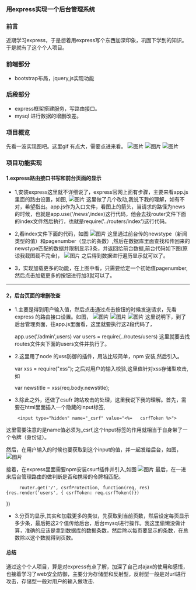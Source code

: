 ###  用express实现一个后台管理系统 ###
### 前言 ###
近期学习express，于是想着用express写个东西加深印象，巩固下学到的知识。于是就有了这个个人项目。
### 前端部分  ###
*    bootstrap布局，jquery,js实现功能
###  后段部分 ###
*   express框架搭建服务，写路由接口。
*   mysql 进行数据的增删改差。

### 项目概览 ###
先看一波实现图吧。这里gif 有点大，需要点进来看。
![图片](https://ws1.sinaimg.cn/large/8d59b975ly1firlznbncwg20bw0dchdu.jpg)
![图片](https://ws1.sinaimg.cn/large/8d59b975ly1firlzx61m0g20b00dc7wj.jpg)
![图片](https://ws1.sinaimg.cn/large/8d59b975ly1firm02vxpeg20dc0c44qq.jpg)

###  项目功能实现  ###
#### 1.express路由接口书写和前台页面的显示 ####
*    1,安装express这里就不详细说了，express官网上面有步骤，主要来看app.js里面的路由设置，如图,
![图片](https://ws1.sinaimg.cn/large/8d59b975ly1firmag2vhpj20uf0l8q9a.jpg)
这里做了几个改动,我说下我的理解，如有不对，希望指出。app.js作为入口文件，看图上的箭头，当请求的路径为news的时候，也就是app.use('/news',index)这行代码，他会去找router文件下面的index文件然后执行，也就是require('../routers/index')这行代码。
*   2,看index文件下面的代码，如图
 ![图片](https://ws1.sinaimg.cn/large/8d59b975ly1firmo5g05dj20w40kaaen.jpg)
这里通过前台传的newstype（新闻类型的值）和pagenumber（显示的条数）,然后在数据库里面查找和传回来的newstype匹配的数据并限制显示3条，并返回给前台数据,前台代码如下图(原谅我截图截不完全)，
 ![图片](https://ws1.sinaimg.cn/large/8d59b975ly1firmwxsadmj20ru0krtda.jpg)
 之后得到数据进行遍历显示就可以了。

*   3，实现加载更多的功能，在上图中看，只需要给定一个初始值pagenumber,然后点击加载更多的按钮进行加3就可以了。

********************
#### 2，后台页面的增删改查 ####
*    1.主要是得到用户输入值，然后点击通过点击按钮的时候发送请求，先看express 的路由接口设置。如图，
![图片](https://ws1.sinaimg.cn/large/8d59b975ly1firn7r9whdj20vx0hhtdi.jpg)
![图片](https://ws1.sinaimg.cn/large/8d59b975ly1firn84wdirj20vy0f177x.jpg)
![图片](https://ws1.sinaimg.cn/large/8d59b975ly1firn9l76kfj20ra0gn42c.jpg)
这里说明下，到了后台管理页面，往app.js里面看，这里就要执行这2段代码了，

        app.use('/admin',users)
        var users = require(../routes/users)
 这里就要去找routes文件夹下面的users文件并执行了。
 

*    2.这里用了node 的xss防御的插件，用法比较简单，npm 安装,然后引入。

        var xss = require("xss");
之后对用户的输入校验,这里值针对xss存储型攻击,如

        var newstitle = xss(req.body.newstitle);

  
*    3.除此之外，还做了csufr 跨站攻击的处理，这里我说下我的理解。首先，需要在html里面插入一个隐藏的input标签,

          <input type="hidden" name="_csrf" value="<%=   csrfToken %>">
 
 这里需要注意的是name值必须为_csrf,这个Input标签的作用就相当于自身带了一个令牌（身份证）。

 然后，在用户输入的时候也要获取到这个input的值，并一起发给后台，如图，
 ![图片](https://ws1.sinaimg.cn/large/8d59b975ly1firn9l76kfj20ra0gn42c.jpg)
 
   接着，在express里面需要npm安装csurf插件并引入,如图
 ![图片](https://ws1.sinaimg.cn/large/8d59b975gy1firnz2jwkwj20qg056abg.jpg)
   最后，在一进来后台管理路由的做判断是否和携带的令牌相匹配。
   
         router.get('/', csrfProtection, function(req, res) {res.render('users', { csrfToken: req.csrfToken()})
})
*   3.分页的显示,其实和加载更多的类似，先获取到当前页数，然后设定每页显示多少条，最后把这2个值传给后台，后台mysql进行操作。我这里偷懒没做计算，准确的应该是拿到数据库的数据条数，然后除以每页要显示的条数，在总数除以这个数就得到页数。


#### 总结 ####
通过这个个人项目，算是对express有点了解，加深了自己对ajax的使用和感悟，也接着学习了web安全防御，主要分为存储型和反射型，反射型一般是对url进行攻击，存储型一般对用户的输入做攻击.

 


